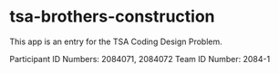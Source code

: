 # tsa-brothers-construction
This app is an entry for the TSA Coding Design Problem.

Participant ID Numbers: 2084071, 2084072
Team ID Number: 2084-1
